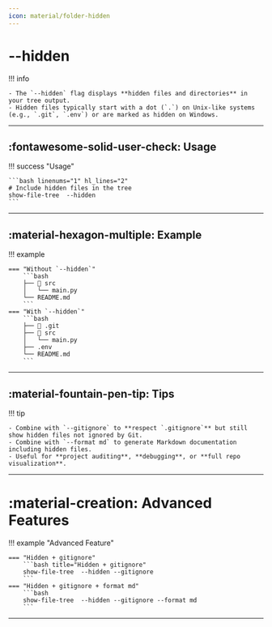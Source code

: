 ```yaml
---
icon: material/folder-hidden
---
```


# --hidden

!!! info 

    - The `--hidden` flag displays **hidden files and directories** in your tree output.  
    - Hidden files typically start with a dot (`.`) on Unix-like systems (e.g., `.git`, `.env`) or are marked as hidden on Windows.

---

## :fontawesome-solid-user-check: Usage

!!! success "Usage"

    ```bash linenums="1" hl_lines="2"
    # Include hidden files in the tree
    show-file-tree  --hidden
    ```

---

## :material-hexagon-multiple: Example

!!! example

    === "Without `--hidden`"
        ```bash
        ├── 📁 src
        │   └── main.py
        └── README.md
        ```
    === "With `--hidden`"
        ```bash
        ├── 📁 .git
        ├── 📁 src
        │   └── main.py
        ├── .env
        └── README.md
        ```

---

## :material-fountain-pen-tip: Tips

!!! tip

    - Combine with `--gitignore` to **respect `.gitignore`** but still show hidden files not ignored by Git.
    - Combine with `--format md` to generate Markdown documentation including hidden files.
    - Useful for **project auditing**, **debugging**, or **full repo visualization**.

---

# :material-creation: Advanced Features

!!! example "Advanced Feature"

    === "Hidden + gitignore"
        ```bash title="Hidden + gitignore"
        show-file-tree  --hidden --gitignore
        ```
    === "Hidden + gitignore + format md"
        ```bash
        show-file-tree  --hidden --gitignore --format md
        ```
---